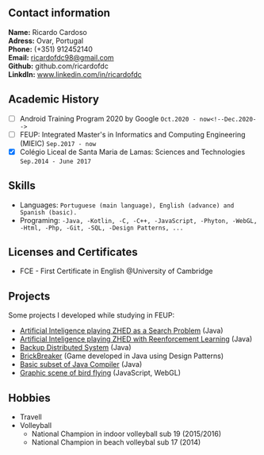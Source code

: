<!-- # My *Curriculum Vitae* -->

## Contact information

**Name:** Ricardo Cardoso  
**Adress:** Ovar, Portugal  
**Phone:** (+351) 912452140  
**Email:** ricardofdc98@gmail.com  
**Github:** github.com/ricardofdc  
**LinkdIn:** www.linkedin.com/in/ricardofdc


## Academic History

- [ ] Android Training Program 2020 by Google `Oct.2020 - now<!--Dec.2020-->`
- [ ] FEUP: Integrated Master's in Informatics and Computing Engineering (MIEIC) `Sep.2017 - now`
- [x] Colégio Liceal de Santa Maria de Lamas: Sciences and Technologies `Sep.2014 - June 2017`

<!--
## Professional Experience

- Currently looking for some
-->

## Skills

- Languages: `Portuguese (main language), English (advance) and Spanish (basic).`
- Programing: ` -Java,
                -Kotlin,
                -C,
                -C++,
                -JavaScript,
                -Phyton,
                -WebGL,
                -Html,
                -Php,
                -Git,
                -SQL,
                -Design Patterns,
                ...
                `


## Licenses and Certificates

- FCE - First Certificate in English @University of Cambridge



<!-- ## Awards and honors -->

## Projects

Some projects I developed while studying in FEUP:

- [Artificial Inteligence playing ZHED as a Search Problem](https://github.com/ricardofdc/IART_19-20/tree/master/proj1) (Java)
- [Artificial Inteligence playing ZHED with Reenforcement Learning](https://github.com/ricardofdc/IART_19-20/tree/master/proj2) (Java)
- [Backup Distributed System](https://github.com/ricardofdc/SDIS_19-20/tree/master/projeto1) (Java)
- [BrickBreaker](https://github.com/ricardofdc/LPOO_19-20) (Game developed in Java using Design Patterns)
- [Basic subset of Java Compiler](https://github.com/ricardofdc/COMP_19-20) (Java)
- [Graphic scene of bird flying](https://github.com/ricardofdc/CGRA_18-19/tree/master/projB) (JavaScript, WebGL)

## Hobbies

- Travell
- Volleyball
    - National Champion in indoor volleyball sub 19 (2015/2016)
    - National Champion in beach volleybal sub 17 (2014)


